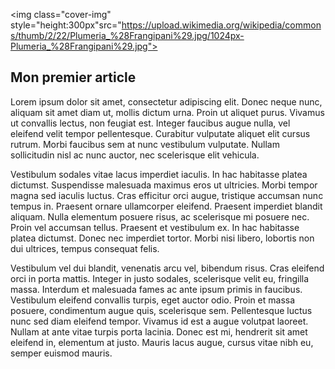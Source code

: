 
<img  class="cover-img" style="height:300px"src="https://upload.wikimedia.org/wikipedia/commons/thumb/2/22/Plumeria_%28Frangipani%29.jpg/1024px-Plumeria_%28Frangipani%29.jpg">

## Mon premier article

Lorem ipsum dolor sit amet, consectetur adipiscing elit. Donec neque nunc, aliquam sit amet diam ut, mollis dictum urna. Proin ut aliquet purus. Vivamus ut convallis lectus, non feugiat est. Integer faucibus augue nulla, vel eleifend velit tempor pellentesque. Curabitur vulputate aliquet elit cursus rutrum. Morbi faucibus sem at nunc vestibulum vulputate. Nullam sollicitudin nisl ac nunc auctor, nec scelerisque elit vehicula.

Vestibulum sodales vitae lacus imperdiet iaculis. In hac habitasse platea dictumst. Suspendisse malesuada maximus eros ut ultricies. Morbi tempor magna sed iaculis luctus. Cras efficitur orci augue, tristique accumsan nunc tempus in. Praesent ornare ullamcorper eleifend. Praesent imperdiet blandit aliquam. Nulla elementum posuere risus, ac scelerisque mi posuere nec. Proin vel accumsan tellus. Praesent et vestibulum ex. In hac habitasse platea dictumst. Donec nec imperdiet tortor. Morbi nisi libero, lobortis non dui ultrices, tempus consequat felis.

Vestibulum vel dui blandit, venenatis arcu vel, bibendum risus. Cras eleifend orci in porta mattis. Integer in justo sodales, scelerisque velit eu, fringilla massa. Interdum et malesuada fames ac ante ipsum primis in faucibus. Vestibulum eleifend convallis turpis, eget auctor odio. Proin et massa posuere, condimentum augue quis, scelerisque sem. Pellentesque luctus nunc sed diam eleifend tempor. Vivamus id est a augue volutpat laoreet. Nullam at ante vitae turpis porta lacinia. Donec est mi, hendrerit sit amet eleifend in, elementum at justo. Mauris lacus augue, cursus vitae nibh eu, semper euismod mauris. 
